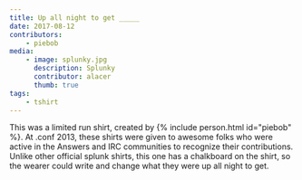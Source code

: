 ```yaml
---
title: Up all night to get _____
date: 2017-08-12
contributors:
    - piebob
media:
    - image: splunky.jpg
      description: Splunky
      contributor: alacer
      thumb: true
tags: 
    - tshirt
---
```

This was a limited run shirt, created by {% include person.html id="piebob" %}. At .conf 2013, these shirts were given to awesome folks who were active in the Answers and IRC communities to recognize their contributions. Unlike other official splunk shirts, this one has a chalkboard on the shirt, so the wearer could write and change what they were up all night to get.
